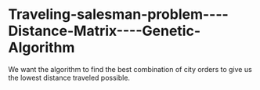 # Traveling-salesman-problem----Distance-Matrix----Genetic-Algorithm


We want the algorithm to find the best combination of city orders to give us the lowest distance traveled possible.
